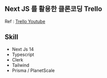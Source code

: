 ## Next JS 를 활용한 클론코딩 Trello

Ref : [Trello Youtube](https://www.youtube.com/watch?v=pRybm9lXW2c&t=7542s)

## Skill

- Next Js 14
- Typescript
- Clerk
- Tailwind
- Prisma / PlanetScale
